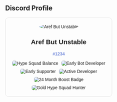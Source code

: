 ## Discord Profile

<div align="center" style="border: 1px solid #ddd; border-radius: 10px; padding: 20px; width: 300px; font-family: Arial, sans-serif;">
    <img src="https://media.discordapp.net/attachments/1248323306055270541/1254008842287714434/set.jpg?ex=6677ee3e&is=66769cbe&hm=ac7e7a6e18f8f40e8eca13e953b5fd536db95ff889e1a865ac890f66d0db8298&=&format=webp&width=128&height=128" alt="Aref But Unstable" style="border-radius: 50%;">
    <h2>Aref But Unstable</h2>
    <p style="color: #7289DA; font-weight: bold;">#1234</p>
    <div style="display: flex; justify-content: center; flex-wrap: wrap; gap: 10px;">
        <img src="https://img.shields.io/badge/Hype%20Squad-Balance-5865F2?style=for-the-badge&logo=discord&logoColor=white" alt="Hype Squad Balance" style="border-radius: 5px;">
        <img src="https://img.shields.io/badge/Early%20Bot%20Developer-7289DA?style=for-the-badge&logo=discord&logoColor=white" alt="Early Bot Developer" style="border-radius: 5px;">
        <img src="https://img.shields.io/badge/Early%20Supporter-7289DA?style=for-the-badge&logo=discord&logoColor=white" alt="Early Supporter" style="border-radius: 5px;">
        <img src="https://img.shields.io/badge/Active%20Developer-5865F2?style=for-the-badge&logo=discord&logoColor=white" alt="Active Developer" style="border-radius: 5px;">
        <img src="https://img.shields.io/badge/24%20Month%20Boost-7289DA?style=for-the-badge&logo=discord&logoColor=white" alt="24 Month Boost Badge" style="border-radius: 5px;">
        <img src="https://img.shields.io/badge/Gold%20Hype%20Squad%20Hunter-FFD700?style=for-the-badge&logo=discord&logoColor=white" alt="Gold Hype Squad Hunter" style="border-radius: 5px;">
    </div>
</div>
